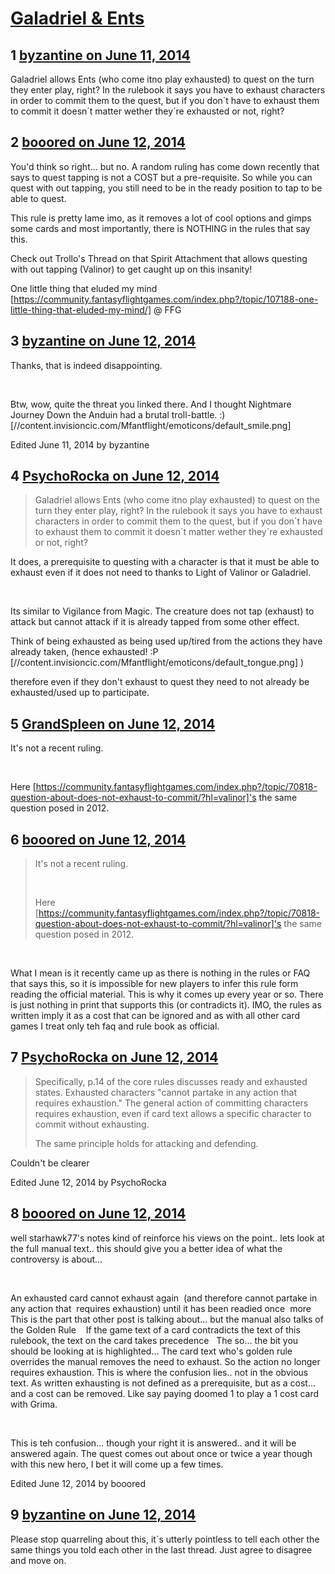 # [Galadriel &amp; Ents](https://community.fantasyflightgames.com/topic/108444-galadriel-ents/)

## 1 [byzantine on June 11, 2014](https://community.fantasyflightgames.com/topic/108444-galadriel-ents/?do=findComment&comment=1116840)

Galadriel allows Ents (who come itno play exhausted) to quest on the turn they enter play, right? In the rulebook it says you have to exhaust characters in order to commit them to the quest, but if you don´t have to exhaust them to commit it doesn´t matter wether they´re exhausted or not, right?

## 2 [booored on June 12, 2014](https://community.fantasyflightgames.com/topic/108444-galadriel-ents/?do=findComment&comment=1117170)

You'd think so right... but no. A random ruling has come down recently that says to quest tapping is not a COST but a pre-requisite. So while you can quest with out tapping, you still need to be in the ready position to tap to be able to quest.

This rule is pretty lame imo, as it removes a lot of cool options and gimps some cards and most importantly, there is NOTHING in the rules that say this.

Check out Trollo's Thread on that Spirit Attachment that allows questing with out tapping (Valinor) to get caught up on this insanity!

One little thing that eluded my mind [https://community.fantasyflightgames.com/index.php?/topic/107188-one-little-thing-that-eluded-my-mind/] @ FFG

## 3 [byzantine on June 12, 2014](https://community.fantasyflightgames.com/topic/108444-galadriel-ents/?do=findComment&comment=1117171)

Thanks, that is indeed disappointing.

 

Btw, wow, quite the threat you linked there. And I thought Nightmare Journey Down the Anduin had a brutal troll-battle. :) [//content.invisioncic.com/Mfantflight/emoticons/default_smile.png]

Edited June 11, 2014 by byzantine

## 4 [PsychoRocka on June 12, 2014](https://community.fantasyflightgames.com/topic/108444-galadriel-ents/?do=findComment&comment=1117233)

> Galadriel allows Ents (who come itno play exhausted) to quest on the turn they enter play, right? In the rulebook it says you have to exhaust characters in order to commit them to the quest, but if you don´t have to exhaust them to commit it doesn´t matter wether they´re exhausted or not, right?

It does, a prerequisite to questing with a character is that it must be able to exhaust even if it does not need to thanks to Light of Valinor or Galadriel.

 

Its similar to Vigilance from Magic. The creature does not tap (exhaust) to attack but cannot attack if it is already tapped from some other effect.

Think of being exhausted as being used up/tired from the actions they have already taken, (hence exhausted! :P [//content.invisioncic.com/Mfantflight/emoticons/default_tongue.png] )

therefore even if they don't exhaust to quest they need to not already be exhausted/used up to participate.

## 5 [GrandSpleen on June 12, 2014](https://community.fantasyflightgames.com/topic/108444-galadriel-ents/?do=findComment&comment=1117411)

It's not a recent ruling.

 

Here [https://community.fantasyflightgames.com/index.php?/topic/70818-question-about-does-not-exhaust-to-commit/?hl=valinor]'s the same question posed in 2012.

## 6 [booored on June 12, 2014](https://community.fantasyflightgames.com/topic/108444-galadriel-ents/?do=findComment&comment=1117501)

> It's not a recent ruling.
> 
>  
> 
> Here [https://community.fantasyflightgames.com/index.php?/topic/70818-question-about-does-not-exhaust-to-commit/?hl=valinor]'s the same question posed in 2012.

 

What I mean is it recently came up as there is nothing in the rules or FAQ that says this, so it is impossible for new players to infer this rule form reading the official material. This is why it comes up every year or so. There is just nothing in print that supports this (or contradicts it). IMO, the rules as written imply it as a cost that can be ignored and as with all other card games I treat only teh faq and rule book as official.

## 7 [PsychoRocka on June 12, 2014](https://community.fantasyflightgames.com/topic/108444-galadriel-ents/?do=findComment&comment=1117513)

> Specifically, p.14 of the core rules discusses ready and exhausted states. Exhausted characters "cannot partake in any action that requires exhaustion." The general action of committing characters requires exhaustion, even if card text allows a specific character to commit without exhausting.
> 
> The same principle holds for attacking and defending.

Couldn't be clearer

Edited June 12, 2014 by PsychoRocka

## 8 [booored on June 12, 2014](https://community.fantasyflightgames.com/topic/108444-galadriel-ents/?do=findComment&comment=1117519)

well starhawk77's notes kind of reinforce his views on the point.. lets look at the full manual text.. this should give you a better idea of what the controversy is about... 

 

An exhausted card cannot exhaust again 
(and therefore cannot partake in any action that 
requires exhaustion) until it has been readied once 
more
 
This is the part that other post is talking about... but the manual also talks of the Golden Rule 
 
If the game text of a card contradicts the text of this 
rulebook, the text on the card takes precedence
 
The so... the bit you should be looking at is highlighted... The card text who's golden rule overrides the manual removes the need to exhaust. So the action no longer requires exhaustion. This is where the confusion lies.. not in the obvious text. As written exhausting is not defined as a prerequisite, but as a cost... and a cost can be removed. Like say paying doomed 1 to play a 1 cost card with Grima.

 

This is teh confusion... though your right it is answered.. and it will be answered again. The quest comes out about once or twice a year though with this new hero, I bet it will come up a few times.

Edited June 12, 2014 by booored

## 9 [byzantine on June 12, 2014](https://community.fantasyflightgames.com/topic/108444-galadriel-ents/?do=findComment&comment=1117564)

Please stop quarreling about this, it´s utterly pointless to tell each other the same things you told each other in the last thread. Just agree to disagree and move on.

